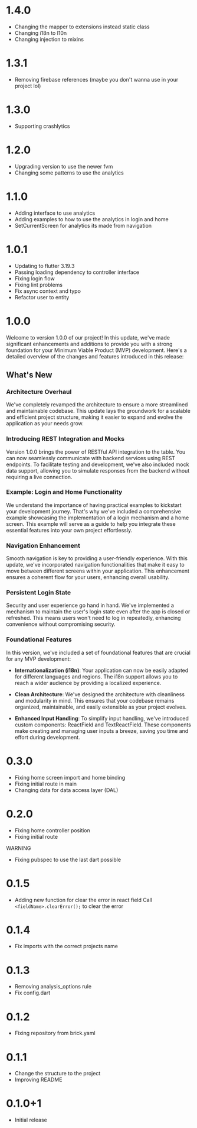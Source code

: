 # 1.4.0
- Changing the mapper to extensions instead static class
- Changing i18n to l10n
- Changing injection to mixins

# 1.3.1
- Removing firebase references (maybe you don't wanna use in your project lol)

# 1.3.0
- Supporting crashlytics

# 1.2.0
- Upgrading version to use the newer fvm
- Changing some patterns to use the analytics

# 1.1.0
- Adding interface to use analytics
- Adding examples to how to use the analytics in login and home
- SetCurrentScreen for analytics its made from navigation

# 1.0.1
- Updating to flutter 3.19.3
- Passing loading dependency to controller interface
- Fixing login flow
- Fixing lint problems
- Fix async context and typo
- Refactor user to entity

# 1.0.0

Welcome to version 1.0.0 of our project! In this update, we've made significant enhancements and additions to provide you with a strong foundation for your Minimum Viable Product (MVP) development. Here's a detailed overview of the changes and features introduced in this release:

## What's New

### Architecture Overhaul
We've completely revamped the architecture to ensure a more streamlined and maintainable codebase. This update lays the groundwork for a scalable and efficient project structure, making it easier to expand and evolve the application as your needs grow.

### Introducing REST Integration and Mocks
Version 1.0.0 brings the power of RESTful API integration to the table. You can now seamlessly communicate with backend services using REST endpoints. To facilitate testing and development, we've also included mock data support, allowing you to simulate responses from the backend without requiring a live connection.

### Example: Login and Home Functionality
We understand the importance of having practical examples to kickstart your development journey. That's why we've included a comprehensive example showcasing the implementation of a login mechanism and a home screen. This example will serve as a guide to help you integrate these essential features into your own project effortlessly.

### Navigation Enhancement
Smooth navigation is key to providing a user-friendly experience. With this update, we've incorporated navigation functionalities that make it easy to move between different screens within your application. This enhancement ensures a coherent flow for your users, enhancing overall usability.

### Persistent Login State
Security and user experience go hand in hand. We've implemented a mechanism to maintain the user's login state even after the app is closed or refreshed. This means users won't need to log in repeatedly, enhancing convenience without compromising security.

### Foundational Features
In this version, we've included a set of foundational features that are crucial for any MVP development:

- **Internationalization (i18n)**: Your application can now be easily adapted for different languages and regions. The i18n support allows you to reach a wider audience by providing a localized experience.

- **Clean Architecture**: We've designed the architecture with cleanliness and modularity in mind. This ensures that your codebase remains organized, maintainable, and easily extensible as your project evolves.

- **Enhanced Input Handling**: To simplify input handling, we've introduced custom components: ReactField and TextReactField. These components make creating and managing user inputs a breeze, saving you time and effort during development.


# 0.3.0

- Fixing home screen import and home binding
- Fixing initial route in main
- Changing data for data access layer (DAL)

# 0.2.0

- Fixing home controller position
- Fixing initial route

WARNING
- Fixing pubspec to use the last dart possible


# 0.1.5

- Adding new function for clear the error in react field
    Call ```<fieldName>.clearError();``` to clear the error


# 0.1.4

- Fix imports with the correct projects name


# 0.1.3

- Removing analysis_options rule
- Fix config.dart


# 0.1.2

- Fixing repository from brick.yaml

# 0.1.1

- Change the structure to the project
- Improving README

# 0.1.0+1

- Initial release
